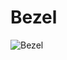 # Bezel

![Bezel](https://user-images.githubusercontent.com/67917734/103306388-1ced9400-4a16-11eb-97ec-264cf8a9e30c.png)
